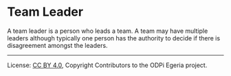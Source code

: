 <!-- SPDX-License-Identifier: CC-BY-4.0 -->
<!-- Copyright Contributors to the ODPi Egeria project. -->

# Team Leader

A team leader is a person who leads a team.  A team may have multiple leaders
although typically one person has the authority to decide if there is disagreement amongst the leaders.




----
License: [CC BY 4.0](https://creativecommons.org/licenses/by/4.0/),
Copyright Contributors to the ODPi Egeria project.